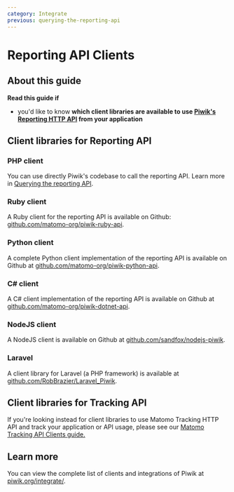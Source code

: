 ```yaml
---
category: Integrate
previous: querying-the-reporting-api
---
```

# Reporting API Clients

## About this guide

**Read this guide if**

* you'd like to know **which client libraries are available to use [Piwik's Reporting HTTP API](https://developer.piwik.org/guides/reporting-introduction) from your application**

## Client libraries for Reporting API

### PHP client

You can use directly Piwik's codebase to call the reporting API. Learn more in [Querying the reporting API](querying-the-reporting-api).

### Ruby client

A Ruby client for the reporting API is available on Github: [github.com/matomo-org/piwik-ruby-api](https://github.com/matomo-org/piwik-ruby-api).

### Python client

A complete Python client implementation of the reporting API is available on Github at [github.com/matomo-org/piwik-python-api](https://github.com/matomo-org/piwik-python-api).

### C# client

A C# client implementation of the reporting API is available on Github at [github.com/matomo-org/piwik-dotnet-api](https://github.com/matomo-org/piwik-dotnet-api).

### NodeJS client

A NodeJS client is available on Github at [github.com/sandfox/nodejs-piwik](https://github.com/sandfox/nodejs-piwik).

### Laravel

A client library for Laravel (a PHP framework) is available at [github.com/RobBrazier/Laravel_Piwik](https://github.com/RobBrazier/Laravel_Piwik).

## Client libraries for Tracking API

If you're looking instead for client libraries to use Matomo Tracking HTTP API and track your application or API usage, please see our [Matomo Tracking API Clients guide.](https://developer.matomo.org/guides/tracking-api-clients)


## Learn more

You can view the complete list of clients and integrations of Piwik at [piwik.org/integrate/](https://piwik.org/integrate/).
